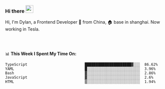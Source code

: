 ### Hi there <img src="https://media.giphy.com/media/hvRJCLFzcasrR4ia7z/giphy.gif" width="25px">

<!-- ![visitors](https://visitor-badge.glitch.me/badge?page_id=dislfyer.dislfyer) -->

Hi, I'm Dylan, a Frontend Developer 🚀 from China, 🏠 base in shanghai. Now working in Tesla.

<br/>
<br/>

📊 **This Week I Spent My Time On:**


<!--START_SECTION:waka-->

```text
TypeScript                          █████████████████████▓░░░  86.62%
YAML                                █░░░░░░░░░░░░░░░░░░░░░░░░  3.96%
Bash                                ▓░░░░░░░░░░░░░░░░░░░░░░░░  2.86%
JavaScript                          ▓░░░░░░░░░░░░░░░░░░░░░░░░  2.6%
HTML                                ▒░░░░░░░░░░░░░░░░░░░░░░░░  1.94%
```

<!--END_SECTION:waka-->

<!--
**About Me:**
 -->
